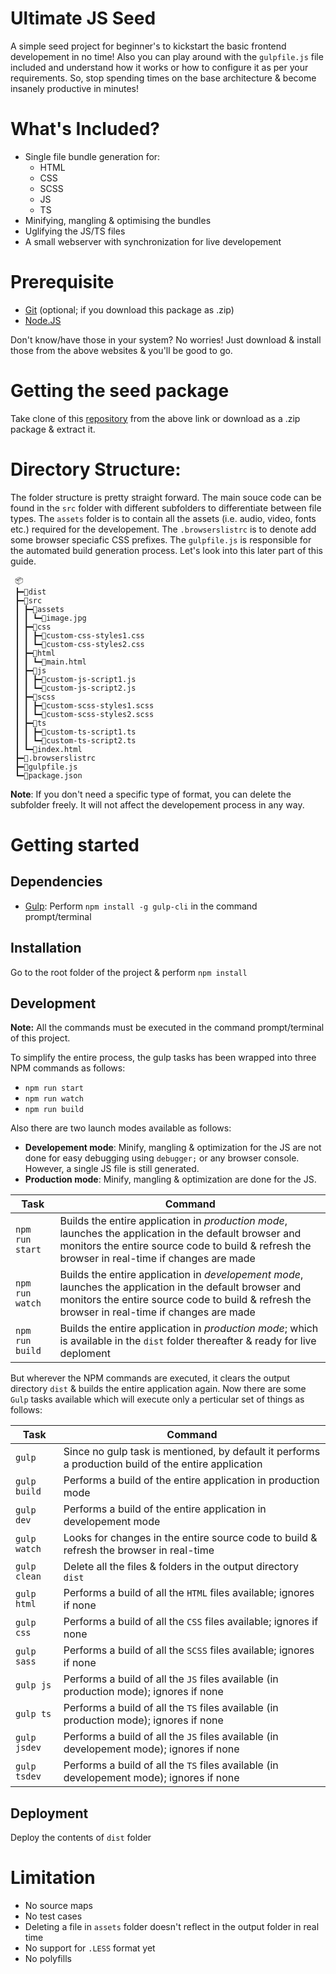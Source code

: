 # Ultimate JS Seed

A simple seed project for beginner's to kickstart the basic frontend developement in no time! Also you can play around with the `gulpfile.js` file included and understand how it works or how to configure it as per your requirements. So, stop spending times on the base architecture & become insanely productive in minutes!


# What's Included?

* Single file bundle generation for:
  * HTML
  * CSS
  * SCSS
  * JS
  * TS
* Minifying, mangling & optimising the bundles
* Uglifying the JS/TS files
* A small webserver with synchronization for live developement


# Prerequisite

* [Git](https://git-scm.com/) (optional; if you download this package as .zip)
* [Node.JS](https://nodejs.org/en/)

Don't know/have those in your system? No worries!
Just download & install those from the above websites & you'll be good to go.


# Getting the seed package

Take clone of this [repository](https://github.com/dusk196/ultimate-js-seed/) from the above link or download as a .zip package & extract it.


# Directory Structure:

The folder structure is pretty straight forward. The main souce code can be found in the `src` folder with different subfolders to differentiate between file types. The `assets` folder is to contain all the assets (i.e. audio, video, fonts etc.) required for the developement. The `.browserslistrc` is to denote add some browser speciafic CSS prefixes. The `gulpfile.js` is responsible for the automated build generation process. Let's look into this later part of this guide. 

```
 📦
 ┣━📂dist
 ┣━📂src
 ┃ ┣━📂assets
 ┃ ┃ ┗━📜image.jpg
 ┃ ┣━📂css
 ┃ ┃ ┣━📜custom-css-styles1.css
 ┃ ┃ ┗━📜custom-css-styles2.css
 ┃ ┣━📂html
 ┃ ┃ ┗━📜main.html
 ┃ ┣━📂js
 ┃ ┃ ┣━📜custom-js-script1.js
 ┃ ┃ ┗━📜custom-js-script2.js
 ┃ ┣━📂scss
 ┃ ┃ ┣━📜custom-scss-styles1.scss
 ┃ ┃ ┗━📜custom-scss-styles2.scss
 ┃ ┣━📂ts
 ┃ ┃ ┣━📜custom-ts-script1.ts
 ┃ ┃ ┗━📜custom-ts-script2.ts
 ┃ ┗━📜index.html
 ┣━📜.browserslistrc
 ┣━📜gulpfile.js
 ┗━📜package.json
```

**Note**: If you don't need a specific type of format, you can delete the subfolder freely. It will not affect the developement process in any way.


# Getting started

## Dependencies

* [Gulp](https://gulpjs.com/): Perform `npm install -g gulp-cli` in the command prompt/terminal

## Installation

Go to the root folder of the project & perform `npm install`

## Development

**Note:** All the commands must be executed in the command prompt/terminal of this project.

To simplify the entire process, the gulp tasks has been wrapped into three NPM commands as follows:

* `npm run start`
* `npm run watch`
* `npm run build`

Also there are two launch modes available as follows:

* **Developement mode**: Minify, mangling & optimization for the JS are not done for easy debugging using `debugger;` or any browser console. However, a single JS file is still generated.
* **Production mode**: Minify, mangling & optimization are done for the JS.

Task | Command
---- | -------
`npm run start` | Builds the entire application in *production mode*, launches the application in the default browser and monitors the entire source code to build & refresh the browser in real-time if changes are made
`npm run watch` | Builds the entire application in *developement mode*, launches the application in the default browser and monitors the entire source code to build & refresh the browser in real-time if changes are made
`npm run build` | Builds the entire application in *production mode*; which is available in the `dist` folder thereafter & ready for live deploment

But wherever the NPM commands are executed, it clears the output directory `dist` & builds the entire application again. Now there are some `Gulp` tasks available which will execute only a perticular set of things as follows:

Task | Command
---- | -------
`gulp` | Since no gulp task is mentioned, by default it performs a production build of the entire application
`gulp build` | Performs a build of the entire application in production mode
`gulp dev` | Performs a build of the entire application in developement mode
`gulp watch` | Looks for changes in the entire source code to build & refresh the browser in real-time
`gulp clean` | Delete all the files & folders in the output directory `dist`
`gulp html` | Performs a build of all the `HTML` files available; ignores if none
`gulp css` | Performs a build of all the `CSS` files available; ignores if none
`gulp sass` | Performs a build of all the `SCSS` files available; ignores if none
`gulp js` | Performs a build of all the `JS` files available (in production mode); ignores if none
`gulp ts` | Performs a build of all the `TS` files available (in production mode); ignores if none
`gulp jsdev` | Performs a build of all the `JS` files available (in developement mode); ignores if none
`gulp tsdev` | Performs a build of all the `TS` files available (in developement mode); ignores if none

## Deployment

Deploy the contents of `dist` folder


# Limitation

* No source maps
* No test cases
* Deleting a file in `assets` folder doesn't reflect in the output folder in real time
* No support for `.LESS` format yet
* No polyfills


